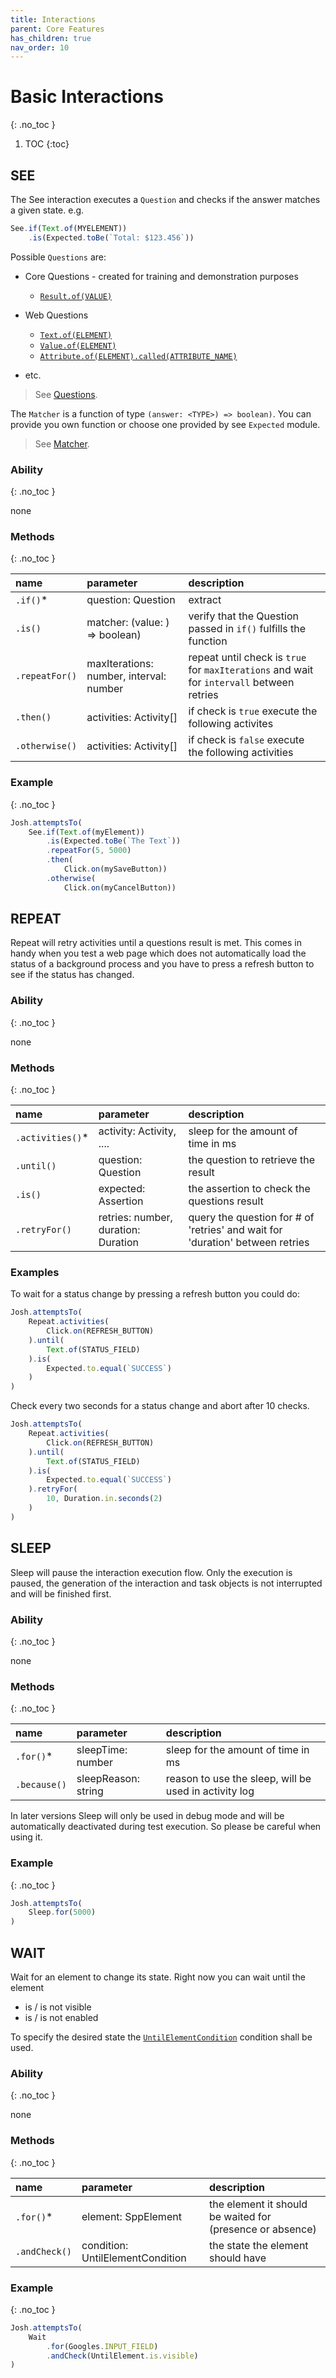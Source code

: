 ```yaml
---
title: Interactions
parent: Core Features
has_children: true
nav_order: 10
---
```


# Basic Interactions
{: .no_toc }

1. TOC
{:toc}

## SEE

The See interaction executes a `Question` and checks if the answer matches a given state. 
e.g.

```typescript
See.if(Text.of(MYELEMENT))
    .is(Expected.toBe(`Total: $123.456`))
```

Possible `Questions` are:

- Core Questions - created for training and demonstration purposes
    - [``Result.of(VALUE)``](QUESTIONS.md#result)
- Web Questions
    - [``Text.of(ELEMENT)``](../web_and_mobile/INTERACTIONS.md#text)
    - [``Value.of(ELEMENT)``](../web_and_mobile/INTERACTIONS.md#value)
    - [``Attribute.of(ELEMENT).called(ATTRIBUTE_NAME)``](../web_and_mobile/INTERACTIONS.md#attribute)
    
- etc. 

> See [Questions](../../../basics/QUESTIONS.md).

The `Matcher` is a function of type `(answer: <TYPE>) => boolean)`.
You can provide you own function or choose one provided by see `Expected` module.

> See [Matcher](../../../basics/MATCHER.md).

### Ability
{: .no_toc }

none

### Methods
{: .no_toc }

| name           | parameter                                | description                                                                               |
| :---           | :---                                     | :---                                                                                      |
| `.if()`*       | question: Question                       | extract                                                                                   |
| `.is()`        | matcher: (value: <GENERIC>) => boolean)  | verify that the Question passed in `if()` fulfills the function                           |
| `.repeatFor()` | maxIterations: number,  interval: number | repeat until check is `true` for `maxIterations` and wait for `intervall` between retries |
| `.then()`      | activities: Activity[]                   | if check is `true` execute the following activites                                        |
| `.otherwise()` | activities: Activity[]                   | if check is `false` execute the following activities                                      |

### Example
{: .no_toc }

```typescript
Josh.attemptsTo(
    See.if(Text.of(myElement))
        .is(Expected.toBe(`The Text`))
        .repeatFor(5, 5000)
        .then(
            Click.on(mySaveButton))
        .otherwise(
            Click.on(myCancelButton))
```

## REPEAT

Repeat will retry activities until a questions result is met. This comes in handy when you test a web page
which does not automatically load the status of a background process and you have to press a refresh button
to see if the status has changed.

### Ability
{: .no_toc }

none

### Methods
{: .no_toc }

| name             | parameter                           | description                                                                   |
| :---             | :---                                | :---                                                                          |
| `.activities()`* | activity: Activity, ....            | sleep for the amount of time in ms                                            |
| `.until()`       | question: Question                  | the question to retrieve the result                                           |
| `.is()`          | expected: Assertion                 | the assertion to check the questions result                                   |
| `.retryFor()`    | retries: number, duration: Duration | query the question for # of 'retries' and wait for 'duration' between retries |

### Examples

To wait for a status change by pressing a refresh button you could do:

```typescript
Josh.attemptsTo(
    Repeat.activities(
        Click.on(REFRESH_BUTTON)
    ).until(
        Text.of(STATUS_FIELD)
    ).is(
        Expected.to.equal(`SUCCESS`)
    )   
)
```

Check every two seconds for a status change and abort after 10 checks.

```typescript
Josh.attemptsTo(
    Repeat.activities(
        Click.on(REFRESH_BUTTON)
    ).until(
        Text.of(STATUS_FIELD)
    ).is(
        Expected.to.equal(`SUCCESS`)
    ).retryFor(
        10, Duration.in.seconds(2)
    )   
)
```

## SLEEP

Sleep will pause the interaction execution flow. Only the execution is paused, the generation of the interaction and 
task objects is not interrupted and will be finished first.

### Ability
{: .no_toc }

none

### Methods
{: .no_toc }

| name         | parameter           | description                                           |
| :---         | :---                | :---                                                  |
| `.for()`*    | sleepTime: number   | sleep for the amount of time in ms                    |
| `.because()` | sleepReason: string | reason to use the sleep, will be used in activity log |


In later versions Sleep will only be used in debug mode and will be automatically deactivated during test execution. 
So please be careful when using it.

### Example
{: .no_toc }

```typescript
Josh.attemptsTo(
    Sleep.for(5000)
)
```

## WAIT

Wait for an element to change its state. Right now you can wait until the element
- is / is not visible
- is / is not enabled

To specify the desired state the [`UntilElementCondition`](../../conditions/UNTIL_ELEMENT_CONDITION.md) condition shall be used.

### Ability
{: .no_toc }

none

### Methods
{: .no_toc }

| name          | parameter                        | description                                               |
| :---          | :---                             | :---                                                      |
| `.for()`*     | element: SppElement              | the element it should be waited for (presence or absence) |
| `.andCheck()` | condition: UntilElementCondition | the state the element should have                         |

### Example
{: .no_toc }

```typescript
Josh.attemptsTo(
    Wait
        .for(Googles.INPUT_FIELD)
        .andCheck(UntilElement.is.visible)
)
```